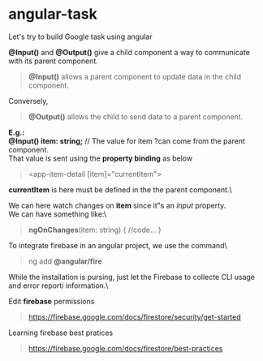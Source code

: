 # angular-task
Let's try to build Google task using angular

**@Input()** and **@Output()** give a child component a way to communicate with its parent component. 
> **@Input()** allows a parent component to update data in the child component. 

Conversely, 
> **@Output()** allows the child to send data to a parent component.

**E.g.:**\
**@Input() item: string;** // The value for item ?can come from the parent component.\
That value is sent using the **property binding** as below
> <app-item-detail [item]="currentItem"></app-item-detail>

**currentItem** is here must be defined in the the parent component.\

We can here watch changes on **item** since it"s an *input* property.\
We can have something like:\
> **ngOnChanges**(item: string) { //code... }

To integrate firebase in an angular project, we use the command\
> ng add **@angular/fire**

While the installation is pursing, just let the Firebase to collecte CLI usage and error reporti information.\

Edit **firebase** permissions
> https://firebase.google.com/docs/firestore/security/get-started

Learning firebase best pratices
> https://firebase.google.com/docs/firestore/best-practices






